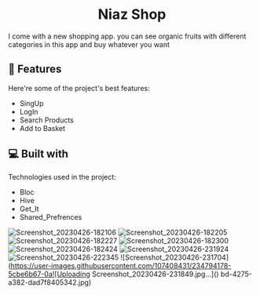 <h1 align="center" id="title">Niaz Shop</h1>

<p id="description">I come with a new shopping app. you can see organic fruits with different categories in this app and buy whatever you want</p>

 
<h2>🧐 Features</h2>

Here're some of the project's best features:

*   SingUp
*   LogIn
*   Search Products
*   Add to Basket

  
  
<h2>💻 Built with</h2>

Technologies used in the project:

*   Bloc
*   Hive
*   Get\_It
*   Shared\_Prefrences

![Screenshot_20230426-182106](https://user-images.githubusercontent.com/107408431/234793535-ebe84348-82b4-4569-a43d-39f9870eb553.jpg)
![Screenshot_20230426-182205](https://user-images.githubusercontent.com/107408431/234793629-0777143e-b595-4971-a3a1-ad410e845b55.jpg)
![Screenshot_20230426-182227](https://user-images.githubusercontent.com/107408431/234793725-165245dd-4b63-4f18-af8b-896ed4ccb925.jpg)
![Screenshot_20230426-182300](https://user-images.githubusercontent.com/107408431/234793782-66ff965b-7e97-46fd-a036-6dc0e4a3f6f3.jpg)
![Screenshot_20230426-182424](https://user-images.githubusercontent.com/107408431/234793867-586936ba-c79b-4975-b4a2-34bf8bee31b1.jpg)
![Screenshot_20230426-231924](https://user-images.githubusercontent.com/107408431/234794012-5ce263b6-0a12-4721-b98c-eeb071edfb55.jpg)
![Screenshot_20230426-222345](https://user-images.githubusercontent.com/107408431/234794103-49a31304-1da7-4430-bd02-0ee65b45753b.jpg)
![Screenshot_20230426-231704](https://user-images.githubusercontent.com/107408431/234794178-5cbe6b67-0a![Uploading Screenshot_20230426-231849.jpg…]()
bd-4275-a382-dad7f8405342.jpg)

